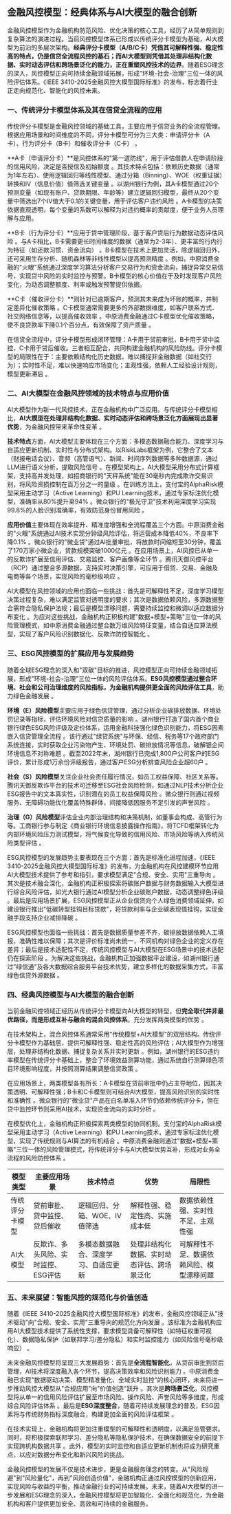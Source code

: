  ## 金融风控模型：经典体系与AI大模型的融合创新

金融风控模型作为金融机构防范风险、优化决策的核心工具，经历了从简单规则到复杂算法的演进过程。当前风控模型体系已形成以传统评分卡模型为基础，AI大模型为前沿的多层次架构。**经典评分卡模型（A/B/C卡）凭借其可解释性强、稳定性高的特点，仍是信贷全流程风控的基石；而AI大模型则凭借其处理非结构化数据、实时动态评估和跨场景泛化的能力，正在重塑风控技术的边界**。随着ESG理念的深入，风控模型正向可持续金融领域拓展，形成"环境-社会-治理"三位一体的风险评估体系。《IEEE 3410-2025金融风控大模型国际标准》的发布，标志着行业正走向规范化、智能化的风控未来。

### 一、传统评分卡模型体系及其在信贷全流程的应用

传统评分卡模型是金融风控领域的基础工具，主要应用于信贷业务的全流程管理。根据应用场景和时间维度的不同，评分卡模型可分为三大类：申请评分卡（A卡）、行为评分卡（B卡）和催收评分卡（C卡）  。

**A卡（申请评分卡）**是风控体系的"第一道防线"，用于评估借款人在申请阶段的信用风险，决定是否授信及初始额度  。其技术特点包括：依赖历史数据（通常为1年左右）、使用逻辑回归等线性模型、通过分箱（Binning）、WOE（权重证据）转换和IV（信息价值）值筛选关键变量  。以湖州银行为例，其A卡模型通过20个预测变量（如现有账户、贷款期限、年龄等）建立逻辑回归模型，最终从20个变量中筛选出7个IV值大于0.1的关键变量，用于评估客户违约风险  。A卡模型的决策依据直观透明，每个变量的系数可以解释为对违约概率的贡献度，便于业务人员理解与应用。

**B卡（行为评分卡）**应用于贷中管理阶段，基于客户贷后行为数据动态评估风险  。与A卡相比，B卡需要更长时间维度的数据（通常为2-3年）、更丰富的行内行为特征（如还款习惯、资金流向）  。B卡模型在技术上更加灵活，除逻辑回归外，还可采用生存分析、随机森林等非线性模型以提高预测精度  。例如，中原消费金融的"火眼"系统通过深度学习算法分析客户交易行为和资金流向，捕捉异常交易信号，实现贷中风险的实时监控与预警。B卡模型的核心价值在于及时发现客户风险变化，为动态调整额度、利率或触发预警提供依据。

**C卡（催收评分卡）**则针对已逾期客户，预测其未来成为坏账的概率，并制定差异化催收策略  。C卡模型通常需要更多的外部数据维度，如客户联系方式、社交网络信息等，以提高催收效率  。中原消费金融通过C卡模型优化催收策略，使不良贷款率下降0.1个百分点，有效保障了资产质量  。

在信贷全流程中，评分卡模型形成闭环管理：A卡用于贷前审批，B卡用于贷中监控，C卡用于贷后催收。三者相互配合，共同构建金融机构的风险防线。评分卡模型的局限性在于：主要依赖结构化历史数据，难以捕捉非金融数据（如社交行为）；实时性不足，难以快速响应市场变化；主观性强，依赖人工经验设计规则，模型更新滞后  。

### 二、AI大模型在金融风控领域的技术特点与应用价值

AI大模型作为新一代风控技术，正在金融机构中广泛应用。与传统评分卡模型相比，**AI大模型在处理非结构化数据、实时动态评估和跨场景泛化方面展现出显著优势**，为金融风控带来革命性变革  。

**技术特点**方面，AI大模型主要体现在三个方面：多模态数据融合能力、深度学习与自适应更新机制、实时性与分布式架构。以RiskLabs框架为例，它整合了文本（财报电话会议）、音频（高管语气）、新闻、时间序列数据等多种数据源，通过LLM进行语义分析，提取风险信号  。在模型架构上，AI大模型采用分布式计算框架，支持高并发处理，如招商银行的"天秤系统"能在30毫秒内完成欺诈交易识别，将风险资损控制在百万分之一的量级  。在训练方法上，支付宝的AlphaRisk模型采用主动学习（Active Learning）和PU Learning技术，通过专家标注优化模型，准确率从80%提升至94%  。微众银行的"极光守卫"技术利用深度学习实现99.8%的人脸识别准确率，有效防范身份冒用风险  。

**应用价值**主要体现在效率提升、精准度增强和全流程覆盖三个方面。中原消费金融的"火眼"系统通过AI技术实现分钟级风险评估，将运营成本降低40%，不良率下降0.1%  。微众银行的"微业贷"通过AI批量审批，将放款时间缩短至30分钟，覆盖了170万家小微企业，贷款规模突破1000亿元  。在应用场景上，AI风控已从单一的反欺诈扩展至信用评估、交易监控、客户画像等全环节  。腾讯天御风控平台（RCP）通过整合多源数据，支持实时决策引擎，可应用于借贷、交易、金融及电商等各个场景，实现风险的毫秒级响应  。

AI大模型在风控领域的应用也面临一些挑战：首先是可解释性不足，深度学习模型决策过程复杂，难以满足监管对透明度的要求；其次是数据依赖风险，多源数据整合需符合隐私保护法规；最后是模型漂移问题，需要持续监控和微调以适应数据分布变化  。为应对这些挑战，金融机构正积极构建"数据+模型+策略"三位一体的风险管理模式，如中原消费金融通过整合数万维风险特征变量，结合自适应算法模型，实现了客户风险识别数据化、反欺诈防控智能化  。

### 三、ESG风控模型的扩展应用与发展趋势

随着全球ESG理念的深入和"双碳"目标的推进，风控模型正向可持续金融领域拓展，形成"环境-社会-治理"三位一体的风险评估体系。**ESG风控模型通过整合环境、社会和公司治理维度的风险指标，为金融机构提供更全面的风险评估工具**，助力绿色金融发展  。

**环境（E）风险模型**主要应用于绿色信贷管理，通过分析企业碳排放数据、环境处罚记录等指标，评估环境风险对信贷质量的影响  。湖州银行打造了国内首个商业银行绿色ESG风险评级及定价体系，运用金融科技强化绿色识别能力，将ESG因素嵌入信贷管理全流程  。该行通过"绿贷系统"与环保、经信、税务等17个政府部门系统连接，实时获取企业污染物产生、环境处罚、碳排放情况等信息，破解银企间环境信息不对称难题  。截至2022年末，湖州银行已完成1,800户公司客户的ESG评价，累计形成1万余份评级报告，通过客户ESG分析排查风险企业超60户  。

**社会（S）风险模型**关注企业社会责任履行情况，如员工权益保障、社区关系等。腾讯天御反欺诈平台的技术可迁移至ESG社会风险检测，如通过NLP技术分析企业ESG报告中的文本真实性，识别潜在的员工权益保障风险  。微众银行则通过视频服务、无障碍功能优化覆盖特殊群体，间接降低因服务不足引发的声誉风险  。

**治理（G）风险模型**评估企业内部治理结构和决策机制，如董事会构成、高管行为等。工商银行参与制定《商业银行环境信息披露操作指南》，将TCFD框架转化为内部环境风险压力测试模型，将气候变化导致的信用风险、市场风险等纳入传统风险类型评估  。

ESG风控模型的发展趋势主要表现在三个方面：首先是标准化进程加速，《IEEE 3410-2025金融风控大模型国际标准》的发布，为金融机构在风控建模环节应用AI大模型技术提供了参考和指引，要求模型满足"合规、安全、实用"三重导向  。其次是技术融合深化，金融机构正积极探索将碳账户数据与财务数据输入大模型进行综合风险评估，如光大银行通过AI模型分析企业碳账户数据，动态调整绿色评级  。最后是应用场景扩展，ESG风控模型正从企业信贷向个人绿色消费领域延伸，如建设银行推出"低碳转型挂钩目标贷款"，将贷款利率与企业碳表现值挂钩，实现金融手段支持企业减排降碳  。

ESG风控模型也面临一些挑战：首先是数据质量参差不齐，碳排放数据依赖人工填报，准确性难以保障；其次是评价标准尚未统一，不同机构对绿色企业的定义存在差异；最后是技术适配性不足，传统风控模型与AI大模型在ESG场景中的技术适配仍在探索阶段  。为解决这些挑战，金融机构正加强数据平台建设，如湖州银行通过"绿信通"及各大数据综合服务平台技术优势，建立多样化的数据采集方式，丰富绿色信贷外源数据  。

### 四、经典风控模型与AI大模型的融合创新

当前金融风控领域正经历从传统评分卡模型向AI大模型的转型，但**完全取代并非最优路径，而是形成互补与融合的混合风控体系**，充分发挥两类模型的优势  。

在技术架构上，混合风控体系通常采用"传统模型+AI大模型"的双层结构。传统评分卡模型作为基础层，提供可解释性强、稳定性高的风险评估；AI大模型作为增强层，处理非结构化数据、捕捉复杂关系并实时更新  。例如，湖州银行的ESG违约率模型在传统评分卡基础上，整合了环境效益测算功能，通过系统自行测算绿色项目环境影响程度，并按照测算结果调整信贷政策  。

在应用场景上，两类模型各有所长：A卡模型在贷前审批中仍占主导地位，因其决策透明、可解释性强；B卡和C卡模型则可结合AI大模型，提高风险识别的实时性和准确性  。微众银行的"微业贷"产品在白名单准入环节仍依赖传统评分卡，但在贷中监控环节则采用AI技术，实现资金流向的实时分析  。

在模型优化上，金融机构正积极探索两类模型的协同机制。支付宝的AlphaRisk模型采用主动学习（Active Learning）和PU Learning技术，通过专家标注优化模型，实现了传统规则与AI算法的有机结合  。中原消费金融则通过"数据+模型+策略"三位一体的风险管理模式，将传统评分卡与AI大模型优势互补，形成对业务全流程的风险防控体系  。

| 模型类型 | 主要应用场景 | 技术特点 | 优势 | 局限性 |
|---------|------------|---------|------|---------|
| 传统评分卡模型 | 贷前审批、贷中监控、贷后催收 | 逻辑回归、分箱、WOE、IV值筛选 | 解释性强、稳定性高、实施成本低 | 数据依赖性强、实时性不足、主观性强 |
| AI大模型 | 反欺诈、多头风险、实时监控、ESG评估 | 多模态数据融合、深度学习、自适应更新 | 处理非结构化数据、实时动态评估、跨场景泛化 | 可解释性不足、数据依赖风险、模型漂移问题 |

### 五、未来展望：智能风控的规范化与价值创造

随着《IEEE 3410-2025金融风控大模型国际标准》的发布，金融风控领域正从"技术驱动"向"合规、安全、实用"三重导向的规范化方向发展  。该标准为金融机构应用AI大模型技术提供了系统性支撑，要求模型具备可解释性（如特征权重可视化）、数据隐私保护（如联邦学习/差分隐私）和实时监控能力（如风险信号毫秒级响应）  。

未来金融风控模型将呈现三大发展趋势：首先是**全流程智能化**，从贷前审批到贷后管理，AI技术将深度融入各个环节，提高决策效率和风险识别能力  。中原消费金融已实现"数据驱动决策、模型精准量化、全域实时监控"的核心闭环，未来将进一步推动风控大模型从"合规应用"向"价值创造"跃升  。其次是**跨场景泛化**，风控模型将从单一的信用风险评估扩展至市场风险、操作风险、声誉风险等多维度，形成综合风险评估体系  。最后是**ESG深度整合**，随着可持续发展理念的普及，ESG因素将与传统财务指标深度融合，构建更加全面的风险评估框架  。

在技术实现上，金融机构将更加注重模型的可解释性和透明度，以满足监管要求。同时，将积极探索联邦学习、差分隐私等隐私保护技术，在确保数据安全的前提下实现跨机构数据共享  。此外，模型的实时监控和自适应更新机制也将成为研究重点，以应对数据分布变化和新兴风险的挑战。

金融风控模型的发展不仅是技术进步，更是金融服务理念的转变。从"风险规避"到"风险量化"，再到"风险创造价值"，金融机构正通过风控模型的创新应用，实现风险与收益的平衡，推动金融行业的可持续发展。未来，随着AI大模型的进一步发展和ESG理念的深入，金融风控模型将更加智能化、全面化和规范化，为金融机构和客户提供更加安全、高效和可持续的金融服务。